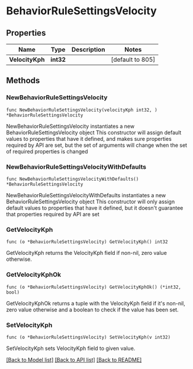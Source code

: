 # BehaviorRuleSettingsVelocity

## Properties

Name | Type | Description | Notes
------------ | ------------- | ------------- | -------------
**VelocityKph** | **int32** |  | [default to 805]

## Methods

### NewBehaviorRuleSettingsVelocity

`func NewBehaviorRuleSettingsVelocity(velocityKph int32, ) *BehaviorRuleSettingsVelocity`

NewBehaviorRuleSettingsVelocity instantiates a new BehaviorRuleSettingsVelocity object
This constructor will assign default values to properties that have it defined,
and makes sure properties required by API are set, but the set of arguments
will change when the set of required properties is changed

### NewBehaviorRuleSettingsVelocityWithDefaults

`func NewBehaviorRuleSettingsVelocityWithDefaults() *BehaviorRuleSettingsVelocity`

NewBehaviorRuleSettingsVelocityWithDefaults instantiates a new BehaviorRuleSettingsVelocity object
This constructor will only assign default values to properties that have it defined,
but it doesn't guarantee that properties required by API are set

### GetVelocityKph

`func (o *BehaviorRuleSettingsVelocity) GetVelocityKph() int32`

GetVelocityKph returns the VelocityKph field if non-nil, zero value otherwise.

### GetVelocityKphOk

`func (o *BehaviorRuleSettingsVelocity) GetVelocityKphOk() (*int32, bool)`

GetVelocityKphOk returns a tuple with the VelocityKph field if it's non-nil, zero value otherwise
and a boolean to check if the value has been set.

### SetVelocityKph

`func (o *BehaviorRuleSettingsVelocity) SetVelocityKph(v int32)`

SetVelocityKph sets VelocityKph field to given value.



[[Back to Model list]](../README.md#documentation-for-models) [[Back to API list]](../README.md#documentation-for-api-endpoints) [[Back to README]](../README.md)


